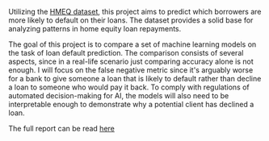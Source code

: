 Utilizing the [HMEQ dataset](https://www.kaggle.com/datasets/ajay1735/hmeq-data/data), this project aims to predict which borrowers are more likely to default on their loans. The dataset provides a solid base for analyzing patterns in home equity loan repayments.

The goal of this project is to compare a set of machine learning models on the task of loan default prediction. The comparison consists of several aspects, since in a real-life scenario just comparing accuracy alone is not enough. I will focus on the false negative metric since it's arguably worse for a bank to give someone a loan that is likely to default rather than decline a loan to someone who would pay it back. To comply with regulations of automated decision-making for AI, the models will also need to be interpretable enough to demonstrate why a potential client has declined a loan.<br>

The full report can be read [here](./ML_report.pdf)
